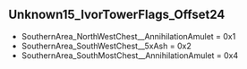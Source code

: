 ## Unknown15_IvorTowerFlags_Offset24

* SouthernArea_NorthWestChest__AnnihilationAmulet = 0x1
* SouthernArea_SouthWestChest__5xAsh = 0x2
* SouthernArea_SouthMostChest__AnnihilationAmulet = 0x4